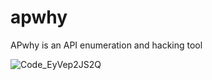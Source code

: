# apwhy
APwhy is an API enumeration and hacking tool

![Code_EyVep2JS2Q](https://user-images.githubusercontent.com/57873842/224869237-546b552f-2d36-444f-92c5-d1ec08832ea4.gif)
